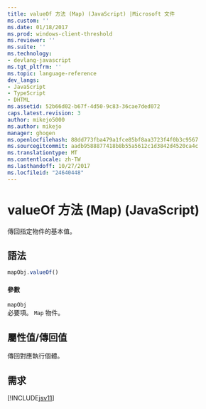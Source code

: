 ```yaml
---
title: valueOf 方法 (Map) (JavaScript) |Microsoft 文件
ms.custom: ''
ms.date: 01/18/2017
ms.prod: windows-client-threshold
ms.reviewer: ''
ms.suite: ''
ms.technology:
- devlang-javascript
ms.tgt_pltfrm: ''
ms.topic: language-reference
dev_langs:
- JavaScript
- TypeScript
- DHTML
ms.assetid: 52b66d02-b67f-4d50-9c83-36cae7ded072
caps.latest.revision: 3
author: mikejo5000
ms.author: mikejo
manager: ghogen
ms.openlocfilehash: 88dd773fba479a1fce85bf8aa3723f4f0b3c9567
ms.sourcegitcommit: aadb9588877418b8b55a5612c1d3842d4520ca4c
ms.translationtype: MT
ms.contentlocale: zh-TW
ms.lasthandoff: 10/27/2017
ms.locfileid: "24640448"
---
```

# <a name="valueof-method-map-javascript"></a>valueOf 方法 (Map) (JavaScript)
傳回指定物件的基本值。  
  
## <a name="syntax"></a>語法  
  
```JavaScript  
mapObj.valueOf()  
```  
  
#### <a name="parameters"></a>參數  
 `mapObj`  
 必要項。 `Map` 物件。  
  
## <a name="property-valuereturn-value"></a>屬性值/傳回值  
 傳回對應執行個體。  
  
## <a name="requirements"></a>需求  
 [!INCLUDE[jsv11](../../javascript/reference/includes/jsv11-md.md)]